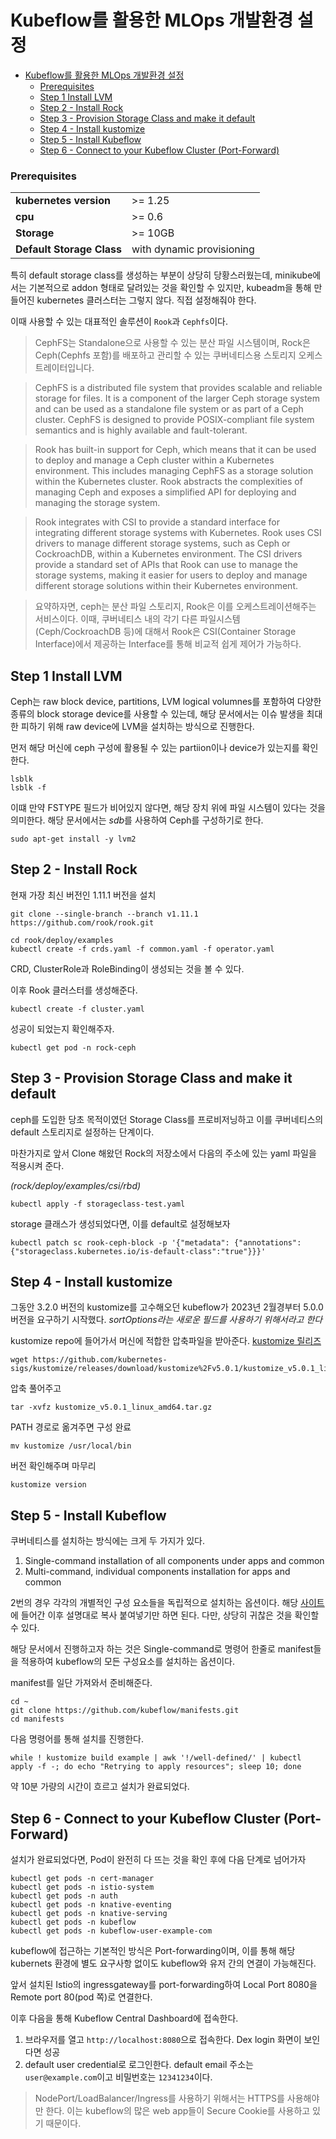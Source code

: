 # Kubeflow를 활용한 MLOps 개발환경 설정

- [Kubeflow를 활용한 MLOps 개발환경 설정](#kubeflow를-활용한-mlops-개발환경-설정)
    - [Prerequisites](#prerequisites)
  - [Step 1 Install LVM](#step-1-install-lvm)
  - [Step 2 - Install Rock](#step-2---install-rock)
  - [Step 3 - Provision Storage Class and make it default](#step-3---provision-storage-class-and-make-it-default)
  - [Step 4 - Install kustomize](#step-4---install-kustomize)
  - [Step 5 - Install Kubeflow](#step-5---install-kubeflow)
  - [Step 6 - Connect to your Kubeflow Cluster (Port-Forward)](#step-6---connect-to-your-kubeflow-cluster-port-forward)


### Prerequisites
|                    |         |
|------------------------|---------|
| **kubernetes version** | >= 1.25 |
| **cpu**                | >= 0.6     |
| **Storage**            | >= 10GB    |
| **Default Storage Class**| with dynamic provisioning|

특히 default storage class를 생성하는 부분이 상당히 당황스러웠는데, minikube에서는 기본적으로 addon 형태로 달려있는 것을 확인할 수 있지만, kubeadm을 통해 만들어진 kubernetes 클러스터는 그렇지 않다. 직접 설정해줘야 한다.

이때 사용할 수 있는 대표적인 솔루션이 `Rook`과 `Cephfs`이다. 
> CephFS는 Standalone으로 사용할 수 있는 분산 파일 시스템이며, Rock은 Ceph(Cephfs 포함)를 배포하고 관리할 수 있는 쿠버네티스용 스토리지 오케스트레이터입니다. 

>  CephFS is a distributed file system that provides scalable and reliable storage for files. It is a component of the larger Ceph storage system and can be used as a standalone file system or as part of a Ceph cluster. CephFS is designed to provide POSIX-compliant file system semantics and is highly available and fault-tolerant.

> Rook has built-in support for Ceph, which means that it can be used to deploy and manage a Ceph cluster within a Kubernetes environment. This includes managing CephFS as a storage solution within the Kubernetes cluster. Rook abstracts the complexities of managing Ceph and exposes a simplified API for deploying and managing the storage system.

> Rook integrates with CSI to provide a standard interface for integrating different storage systems with Kubernetes. Rook uses CSI drivers to manage different storage systems, such as Ceph or CockroachDB, within a Kubernetes environment. The CSI drivers provide a standard set of APIs that Rook can use to manage the storage systems, making it easier for users to deploy and manage different storage solutions within their Kubernetes environment.

> 요약하자면, ceph는 분산 파일 스토리지, Rook은 이를 오케스트레이션해주는 서비스이다. 이때, 쿠버네티스 내의 각기 다른 파일시스템(Ceph/CockroachDB 등)에 대해서 Rook은 CSI(Container Storage Interface)에서 제공하는 Interface를 통해 비교적 쉽게 제어가 가능하다.

## Step 1 Install LVM

Ceph는 raw block device, partitions, LVM logical volumnes를 포함하여 다양한 종류의 block storage device를 사용할 수 있는데, 해당 문서에서는 이슈 발생을 최대한 피하기 위해 raw device에 LVM을 설치하는 방식으로 진행한다.

먼저 해당 머신에 ceph 구성에 활용될 수 있는 partiion이나 device가 있는지를 확인한다.
```
lsblk
lsblk -f
```
이떄 만약 FSTYPE 필드가 비어있지 않다면, 해당 장치 위에 파일 시스템이 있다는 것을 의미한다. 해당 문서에서는 *sdb*를 사용하여 Ceph를 구성하기로 한다.

```
sudo apt-get install -y lvm2
```

## Step 2 - Install Rock

현재 가장 최신 버전인 1.11.1 버전을 설치

```
git clone --single-branch --branch v1.11.1 https://github.com/rook/rook.git
```

```
cd rook/deploy/examples
kubectl create -f crds.yaml -f common.yaml -f operator.yaml
```
CRD, ClusterRole과 RoleBinding이 생성되는 것을 볼 수 있다.

이후 Rook 클러스터를 생성해준다.
```
kubectl create -f cluster.yaml
```

성공이 되었는지 확인해주자.
```
kubectl get pod -n rock-ceph
```

## Step 3 - Provision Storage Class and make it default

ceph를 도입한 당초 목적이였던 Storage Class를 프로비저닝하고 이를 쿠버네티스의 default 스토리지로 설정하는 단계이다.

마찬가지로 앞서 Clone 해왔던 Rock의 저장소에서 다음의 주소에 있는 yaml 파일을 적용시켜 준다.

*(rock/deploy/examples/csi/rbd)*

```
kubectl apply -f storageclass-test.yaml
```

storage 클래스가 생성되었다면, 이를 default로 설정해보자
```
kubectl patch sc rook-ceph-block -p '{"metadata": {"annotations":{"storageclass.kubernetes.io/is-default-class":"true"}}}'
```

## Step 4 - Install kustomize

그동안 3.2.0 버전의 kustomize를 고수해오던 kubeflow가 2023년 2월경부터 5.0.0 버전을 요구하기 시작했다. *sortOptions라는 새로운 필드를 사용하기 위해서라고 한다*

kustomize repo에 들어가서 머신에 적합한 압축파일을 받아준다. [kustomize 릴리즈](https://github.com/kubernetes-sigs/kustomize/releases)

```
wget https://github.com/kubernetes-sigs/kustomize/releases/download/kustomize%2Fv5.0.1/kustomize_v5.0.1_linux_amd64.tar.gz
```

압축 풀어주고 
```
tar -xvfz kustomize_v5.0.1_linux_amd64.tar.gz
```

PATH 경로로 옮겨주면 구성 완료
```
mv kustomize /usr/local/bin
```

버전 확인해주며 마무리
```
kustomize version
```

## Step 5 - Install Kubeflow

쿠버네티스를 설치하는 방식에는 크게 두 가지가 있다.
1. Single-command installation of all components under apps and common
2. Multi-command, individual components installation for apps and common

2번의 경우 각각의 개별적인 구성 요소들을 독립적으로 설치하는 옵션이다. 해당 [사이트](https://github.com/kubeflow/manifests#connect-to-your-kubeflow-cluster)에 들어간 이후 설명대로 복사 붙여넣기만 하면 된다. 다만, 상당히 귀찮은 것을 확인할 수 있다. 

해당 문서에서 진행하고자 하는 것은 Single-command로 명령어 한줄로 manifest들을 적용하여 kubeflow의 모든 구성요소를 설치하는 옵션이다. 

manifest를 일단 가져와서 준비해준다.
```
cd ~
git clone https://github.com/kubeflow/manifests.git
cd manifests
```

다음 명령어를 통해 설치를 진행한다.
```
while ! kustomize build example | awk '!/well-defined/' | kubectl apply -f -; do echo "Retrying to apply resources"; sleep 10; done
```

약 10분 가량의 시간이 흐르고 설치가 완료되었다.

## Step 6 - Connect to your Kubeflow Cluster (Port-Forward)

설치가 완료되었다면, Pod이 완전히 다 뜨는 것을 확인 후에 다음 단계로 넘어가자
```
kubectl get pods -n cert-manager
kubectl get pods -n istio-system
kubectl get pods -n auth
kubectl get pods -n knative-eventing
kubectl get pods -n knative-serving
kubectl get pods -n kubeflow
kubectl get pods -n kubeflow-user-example-com
```

kubeflow에 접근하는 기본적인 방식은 Port-forwarding이며, 이를 통해 해당 kubernets 환경에 별도 요구사항 없이도 kubeflow와 유저 간의 연결이 가능해진다.

앞서 설치된 Istio의 ingressgateway를 port-forwarding하여 Local Port 8080을 Remote port 80(pod 쪽)로 연결한다.

이후 다음을 통해 Kubeflow Central Dashboard에 접속한다.
1. 브라우저를 열고 `http://localhost:8080`으로 접속한다. Dex login 화면이 보인다면 성공
2. default user credential로 로그인한다. default email 주소는 `user@example.com`이고 비밀번호는 `12341234`이다.

> NodePort/LoadBalancer/Ingress를 사용하기 위해서는 HTTPS를 사용해야만 한다. 이는 kubeflow의 많은 web app들이 Secure Cookie를 사용하고 있기 때문이다.
